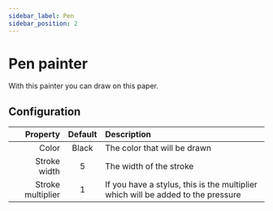 ```yaml
---
sidebar_label: Pen
sidebar_position: 2
---
```


# Pen painter

With this painter you can draw on this paper.

## Configuration

|          Property | Default | Description                                                                      |
| ----------------: | :-----: | :------------------------------------------------------------------------------- |
|             Color |  Black  | The color that will be drawn                                                     |
|      Stroke width |    5    | The width of the stroke                                                          |
| Stroke multiplier |    1    | If you have a stylus, this is the multiplier which will be added to the pressure |
